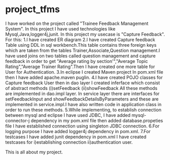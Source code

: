 # project_tfms
I have worked on the project called "Trainee Feedback Management System".
In this project I have used technologies like Mysql,Java,logger4j,junit.
In this project my usecase is "Capture Feedback". 
For this: 
1.I have created ER diagram 
2.I have created Capture feedback Table using DDL in sql workbench.This table contains three foreign keys which are taken from the tables Trainer,Associate,Question management.I have used joins on two tables called question management and capture feedback in order to get "Average rating by section'","Average Topic Rating","Average Trainer Rating".Then I have created one more table for User for Authentication.
3.In eclipse I created Maven project In pom.xml file then I have added apache.maven puglin.
4.I have created POJO classes for Capture feedback User then in dao layer I created inferface which consist of abstract methods (i)setFeedback (ii)showFeedback  All these methods are implemented in dao.impl layer. In service layer there are interfaces for setFeedbackInput and showFeedbackDetailsByParameters and these are implemented in service.impl.I have also written code in application class in order to run these methods. 
5.While implementing, to establish connection between mysql and eclipse  I have used JDBC, I have added mysql-connector-j dependency in my pom.xml file then added database.propeties file I have established connection using singleton JDBC connection.
6.For logging purpose I have added logger4j dependency in pom.xml.
7.For testcases I have added junit dependency in pom.xml I have created testcases for i)establishing connection ii)authentication user.

This is all about my project.
